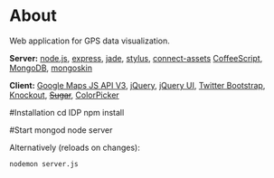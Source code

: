 # About
Web application for GPS data visualization.

__Server:__
[node.js](http://nodejs.org/),
[express](http://expressjs.com/),
[jade](http://jade-lang.com/),
[stylus](http://learnboost.github.com/stylus/),
[connect-assets](https://github.com/TrevorBurnham/connect-assets)
[CoffeeScript](http://coffeescript.org/),
[MongoDB](http://www.mongodb.org/),
[mongoskin](https://github.com/kissjs/node-mongoskin)

__Client:__
[Google Maps JS API V3](https://developers.google.com/maps/documentation/javascript/?hl=de),
[jQuery](http://jquery.com/),
[jQuery UI](http://jqueryui.com/),
[Twitter Bootstrap](http://twitter.github.com/bootstrap/),
[Knockout](http://knockoutjs.com),
~~[Sugar](http://sugarjs.com/)~~,
[ColorPicker](http://www.abeautifulsite.net/blog/2011/02/jquery-minicolors-a-color-selector-for-input-controls/)

#Installation
    cd IDP
    npm install

#Start
    mongod
    node server

Alternatively (reloads on changes):

    nodemon server.js
